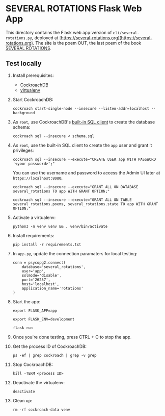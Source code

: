 # SEVERAL ROTATIONS Flask Web App

This directory contains the Flask web app version of `cli/several-rotations.py`, deployed at [https://several-rotations.org](https://several-rotations.org). The site is the poem OUT, the last poem of the book [SEVERAL ROTATIONS](https://www.kenningeditions.com/shop/several-rotations/).

## Test locally

1. Install prerequisites:

    - [CockroachDB](https://www.cockroachlabs.com/docs/stable/install-cockroachdb.html)
    - [virtualenv](https://virtualenv.pypa.io/en/latest/installation/)

1. Start CockroachDB:

    ``` 
    cockroach start-single-node --insecure --listen-addr=localhost --background
    ```

1. As `root`, use CockroachDB's [built-in SQL client](https://www.cockroachlabs.com/docs/stable/use-the-built-in-sql-client.html) to create the database schema:

    ```
    cockroach sql --insecure < schema.sql
    ```

1. As `root`, use the built-in SQL client to create the `app` user and grant it privileges:

    ```
    cockroach sql --insecure --execute="CREATE USER app WITH PASSWORD '<your password>';"
    ```

    You can use the username and password to access the Admin UI later at `https://localhost:8080`.

    ```
    cockroach sql --insecure --execute="GRANT ALL ON DATABASE several_rotations TO app WITH GRANT OPTION;"
    ```

    ```
    cockroach sql --insecure --execute="GRANT ALL ON TABLE several_rotations.poems, several_rotations.state TO app WITH GRANT OPTION;"
    ```

1. Activate a virtualenv:

    ```
    python3 -m venv venv && . venv/bin/activate
    ```

1. Install requirements:

    ```
    pip install -r requirements.txt
    ```

1. In `app.py`, update the connection paramaters for local testing:

    ```
    conn = psycopg2.connect(
        database='several_rotations',
        user='app',
        sslmode='disable',
        port='26257',
        host='localhost',
        application_name='rotations'
    )
    ```

1. Start the app:

    ```
    export FLASK_APP=app
    ```

    ```
    export FLASK_ENV=development
    ```

    ```
    flask run
    ```

1. Once you're done testing, press CTRL + C to stop the app.

1. Get the process ID of CockroachDB:

    ```
    ps -ef | grep cockroach | grep -v grep
    ```

1. Stop CockroachDB:

    ```
    kill -TERM <process ID>
    ```

1. Deactivate the virtualenv:

    ```
    deactivate
    ```

1. Clean up:

    ```
    rm -rf cockroach-data venv
    ```